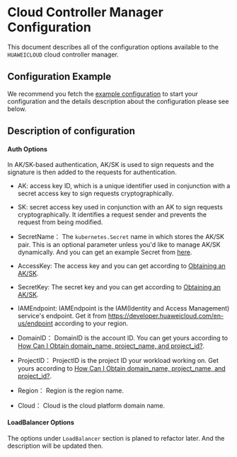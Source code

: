 # Cloud Controller Manager Configuration
This document describes all of the configuration options available to the `HUAWEICLOUD` cloud controller manager.

## Configuration Example
We recommend you fetch the [example configuration](../../examples/CloudControllerManagerConfigurationExample.json) to start 
your configuration and the details description about the configuration please see below.

## Description of configuration

#### Auth Options
In AK/SK-based authentication, AK/SK is used to sign requests and the signature is then added to the requests for 
authentication.

- AK: access key ID, which is a unique identifier used in conjunction with a secret access key to sign requests cryptographically.
- SK: secret access key used in conjunction with an AK to sign requests cryptographically. It identifies a request sender and prevents the request from being modified.

- SecretName：
    The `kubernetes.Secret` name in which stores the AK/SK pair. 
    This is an optional parameter unless you'd like to manage AK/SK dynamically.
    And you can get an example Secret from [here](./loadbalancers/secret.yaml).
- AccessKey: 
    The access key and you can get according to [Obtaining an AK/SK](https://support.huaweicloud.com/en-us/devg-apisign/api-sign-provide.html).
- SecretKey:
    The secret key and you can get according to [Obtaining an AK/SK](https://support.huaweicloud.com/en-us/devg-apisign/api-sign-provide.html).
- IAMEndpoint:
    IAMEndpoint is the IAM(Identity and Access Management) service's endpoint.
    Get it from https://developer.huaweicloud.com/en-us/endpoint according to your region.
- DomainID：
    DomainID is the account ID. You can get yours according to [How Can I Obtain domain_name, project_name, and project_id?](https://support.huaweicloud.com/intl/en-us/devg-sdk/sdk_05_0003.html).
- ProjectID：
    ProjectID is the project ID your workload working on.
    Get yours according to [How Can I Obtain domain_name, project_name, and project_id?](https://support.huaweicloud.com/intl/en-us/devg-sdk/sdk_05_0003.html).
- Region：
    Region is the region name.
- Cloud：
    Cloud is the cloud platform domain name.

#### LoadBalancer Options

The options under `LoadBalancer` section is planed to refactor later. And the description will be updated then.
